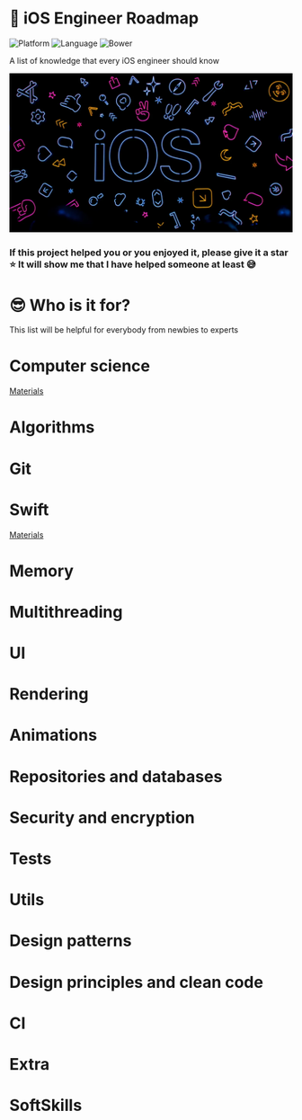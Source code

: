 # 🚀 iOS Engineer Roadmap
![Platform](https://img.shields.io/badge/Platform-iOS%20%7C%20osx-lightgrey)
![Language](https://img.shields.io/badge/Language-Swift-red)
![Bower](https://img.shields.io/bower/l/Bootstrap)

A list of knowledge that every iOS engineer should know

![](cover.webp)

### If this project helped you or you enjoyed it, please give it a star ⭐ It will show me that I have helped someone at least 😅

# 😎 Who is it for?
This list will be helpful for everybody from newbies to experts

# Computer science
[Materials](Pages/Computer_science/cs.md)
# Algorithms

# Git

# Swift
[Materials](Pages/Swift/Swift.md)
# Memory

# Multithreading

# UI

# Rendering

# Animations

# Repositories and databases

# Security and encryption

# Tests

# Utils

# Design patterns

# Design principles and clean code

# CI

# Extra

# SoftSkills
